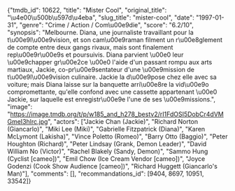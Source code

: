 {"tmdb_id": 10622, "title": "Mister Cool", "original_title": "\u4e00\u500b\u597d\u4eba", "slug_title": "mister-cool", "date": "1997-01-31", "genre": "Crime / Action / Com\u00e9die", "score": "6.2/10", "synopsis": "Melbourne. Diana, une journaliste travaillant pour la t\u00e9l\u00e9vision, et son cam\u00e9raman filment un r\u00e8glement de compte entre deux gangs rivaux, mais sont finalement rep\u00e9r\u00e9s et poursuivis. Diana parvient \u00e0 leur \u00e9chapper gr\u00e2ce \u00e0 l'aide d'un passant rompu aux arts martiaux, Jackie, co-pr\u00e9sentateur d'une \u00e9mission de t\u00e9l\u00e9vision culinaire. Jackie la d\u00e9pose chez elle avec sa voiture; mais Diana laisse sur la banquette arri\u00e8re la vid\u00e9o compromettante, qu'elle confond avec une cassette appartenant \u00e0 Jackie, sur laquelle est enregistr\u00e9e l'une de ses \u00e9missions.", "image": "https://image.tmdb.org/t/p/w185_and_h278_bestv2/rI1FdOSI5DobCr4dVMGmeI3hlrc.jpg", "actors": ["Jackie Chan (Jackie)", "Richard Norton (Giancarlo)", "Miki Lee (Miki)", "Gabrielle Fitzpatrick (Diana)", "Karen McLymont (Lakisha)", "Vince Poletto (Romeo)", "Barry Otto (Baggio)", "Peter Houghton (Richard)", "Peter Lindsay (Grank, Demon Leader)", "David William No (Victor)", "Rachel Blakely (Sandy, Demon)", "Sammo Hung (Cyclist [cameo])", "Emil Chow (Ice Cream Vendor [cameo])", "Joyce Godenzi (Cook Show Audience [cameo])", "Richard Huggett (Giancarlo's Man)"], "comments": [], "recommandations_id": [9404, 8697, 10951, 33542]}